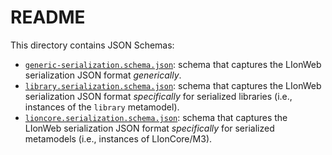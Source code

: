 # README

This directory contains JSON Schemas:

* [`generic-serialization.schema.json`](./generic-serialization.schema.json): schema that captures the LIonWeb serialization JSON format _generically_.
* [`library.serialization.schema.json`](./library.serialization.schema.json): schema that captures the LIonWeb serialization JSON format _specifically_ for serialized libraries (i.e., instances of the `library` metamodel).
* [`lioncore.serialization.schema.json`](./lioncore.serialization.schema.json): schema that captures the LIonWeb serialization JSON format _specifically_ for serialized metamodels (i.e., instances of LIonCore/M3).

